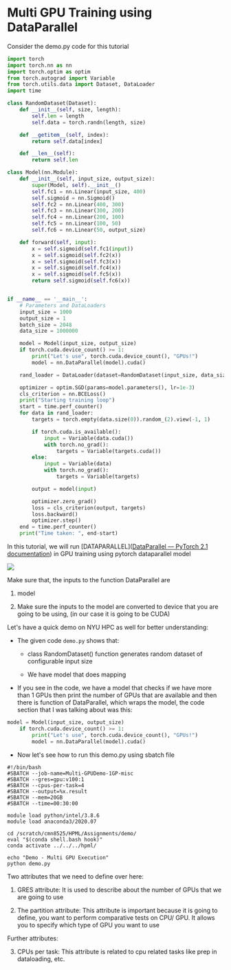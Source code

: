 # Multi GPU Training using DataParallel

Consider the demo.py code for this tutorial

```python
import torch
import torch.nn as nn
import torch.optim as optim
from torch.autograd import Variable
from torch.utils.data import Dataset, DataLoader
import time

class RandomDataset(Dataset):
    def __init__(self, size, length):
        self.len = length
        self.data = torch.randn(length, size)

    def __getitem__(self, index):
        return self.data[index]

    def __len__(self):
        return self.len

class Model(nn.Module):
    def __init__(self, input_size, output_size):
        super(Model, self).__init__()
        self.fc1 = nn.Linear(input_size, 400)
        self.sigmoid = nn.Sigmoid()
        self.fc2 = nn.Linear(400, 300)
        self.fc3 = nn.Linear(300, 200)
        self.fc4 = nn.Linear(200, 100)
        self.fc5 = nn.Linear(100, 50)
        self.fc6 = nn.Linear(50, output_size)

    def forward(self, input):
        x = self.sigmoid(self.fc1(input))
        x = self.sigmoid(self.fc2(x))
        x = self.sigmoid(self.fc3(x))
        x = self.sigmoid(self.fc4(x))
        x = self.sigmoid(self.fc5(x))
        return self.sigmoid(self.fc6(x))


if __name__ == '__main__':
    # Parameters and DataLoaders
    input_size = 1000
    output_size = 1
    batch_size = 2048
    data_size = 1000000

    model = Model(input_size, output_size)
    if torch.cuda.device_count() >= 1:
        print("Let's use", torch.cuda.device_count(), "GPUs!")
        model = nn.DataParallel(model).cuda()

    rand_loader = DataLoader(dataset=RandomDataset(input_size, data_size), batch_size=batch_size, shuffle=True)

    optimizer = optim.SGD(params=model.parameters(), lr=1e-3)
    cls_criterion = nn.BCELoss()
    print("Starting training loop")
    start = time.perf_counter()
    for data in rand_loader:
        targets = torch.empty(data.size(0)).random_(2).view(-1, 1)

        if torch.cuda.is_available():
            input = Variable(data.cuda())
            with torch.no_grad():
                targets = Variable(targets.cuda())
        else:
            input = Variable(data)
            with torch.no_grad():
                targets = Variable(targets)

        output = model(input)

        optimizer.zero_grad()
        loss = cls_criterion(output, targets)
        loss.backward()
        optimizer.step()
    end = time.perf_counter()
    print("Time taken: ", end-start)
```



In this tutorial, we will run [DATAPARALLEL]([DataParallel &mdash; PyTorch 2.1 documentation](https://pytorch.org/docs/stable/generated/torch.nn.DataParallel.html)) in GPU training using pytorch dataparallel model 



![](C:\Users\mehta\AppData\Roaming\marktext\images\2023-11-06-19-09-31-image.png)



Make sure that, the inputs to the function DataParallel are

1. model

2. Make sure the inputs to the model are converted to device that you are going to be using, (in our case it is going to be CUDA)



Let's have a quick demo on NYU HPC as well for better understanding:

- The given code `demo.py` shows that:
  
  - class RandomDataset() function generates random dataset of configurable input size
  
  - We have model that does mapping

- If you see in the code, we have a model that checks if we have more than 1 GPUs then print the number of GPUs that are available and then there is function of DataParallel, which wraps the model, the code section that I was talking about was this:

```python
model = Model(input_size, output_size)
    if torch.cuda.device_count() >= 1:
        print("Let's use", torch.cuda.device_count(), "GPUs!")
        model = nn.DataParallel(model).cuda()
```



- Now let's see how to run this demo.py using sbatch file

```shell
#!/bin/bash
#SBATCH --job-name=Multi-GPUDemo-1GP-misc
#SBATCH --gres=gpu:v100:1
#SBATCH --cpus-per-task=4
#SBATCH --output=%x.result
#SBATCH --mem=20GB
#SBATCH --time=00:30:00

module load python/intel/3.8.6
module load anaconda3/2020.07

cd /scratch/cmn8525/HPML/Assignments/demo/
eval "$(conda shell.bash hook)"
conda activate ../../../hpml/

echo "Demo - Multi GPU Execution"
python demo.py
```

Two attributes that we need to define over here:

1. GRES attribute: It is used to describe about the number of GPUs that we are going to use

2. The partition attribute: This attribute is important because it is going to define, you want to perform comparative tests on CPU/ GPU. It allows you to specify which type of GPU you want to use



Further attributes:

3. CPUs per task: This attribute is related to cpu related tasks like prep in dataloading, etc.
